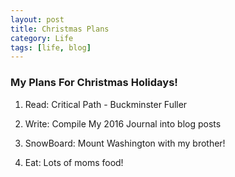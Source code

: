 ```yaml
---
layout: post
title: Christmas Plans
category: Life
tags: [life, blog]
---
```



### My Plans For Christmas Holidays!

1. Read: Critical Path - Buckminster Fuller

2. Write: Compile My 2016 Journal into blog posts

3. SnowBoard: Mount Washington with my brother!

4. Eat: Lots of moms food!


